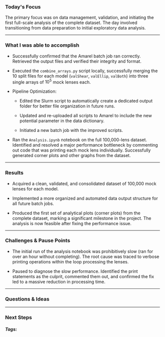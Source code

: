 ### Today's Focus

The primary focus was on data management, validation, and initiating the first full-scale analysis of the complete dataset. The day involved transitioning from data preparation to initial exploratory data analysis.
***
### What I was able to accomplish

- Successfully confirmed that the Amarel batch job ran correctly. Retrieved the output files and verified their integrity and format.

- Executed the `combine_arrays.py` script locally, successfully merging the 10 split files for each model (`valShear`, `valEllip`, `valBoth`) into three single arrays of $10^5$ mock lenses each.

- Pipeline Optimization:
    - Edited the Slurm script to automatically create a dedicated output folder for better file organization in future runs.
        
    - Updated and re-uploaded all scripts to Amarel to include the new potential parameter in the data dictionary.
        
    - Initiated a new batch job with the improved scripts.

- Ran the `Analysis.ipynb` notebook on the full 100,000-lens dataset. Identified and resolved a major performance bottleneck by commenting out code that was printing each mock lens individually. Successfully generated corner plots and other graphs from the dataset. 
***
### Results

- Acquired a clean, validated, and consolidated dataset of 100,000 mock lenses for each model.

- Implemented a more organized and automated data output structure for all future batch jobs.

- Produced the first set of analytical plots (corner plots) from the complete dataset, marking a significant milestone in the project. The analysis is now feasible after fixing the performance issue. 
***
### Challenges & Pause Points

- The initial run of the analysis notebook was prohibitively slow (ran for over an hour without completing). The root cause was traced to verbose printing operations within the loop processing the lenses.

- Paused to diagnose the slow performance. Identified the print statements as the culprit, commented them out, and confirmed the fix led to a massive reduction in processing time. 
***
### Questions & Ideas

***
### Next Steps

##### Tags:




